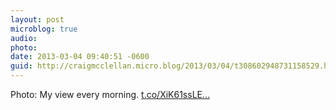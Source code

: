 ```yaml
---
layout: post
microblog: true
audio: 
photo: 
date: 2013-03-04 09:40:51 -0600
guid: http://craigmcclellan.micro.blog/2013/03/04/t308602948731158529.html
---
```

Photo: My view every morning. [t.co/XiK61ssLE...](http://t.co/XiK61ssLEa)
